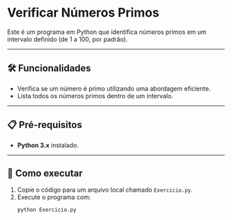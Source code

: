 # Verificar Números Primos

Este é um programa em Python que identifica números primos em um intervalo definido (de 1 a 100, por padrão).

---

## 🛠️ Funcionalidades

- Verifica se um número é primo utilizando uma abordagem eficiente.
- Lista todos os números primos dentro de um intervalo.

---

## 📋 Pré-requisitos

- **Python 3.x** instalado.

---

## 🚀 Como executar

1. Copie o código para um arquivo local chamado `Exercicio.py`.
2. Execute o programa com:
   ```bash
   python Exercicio.py
